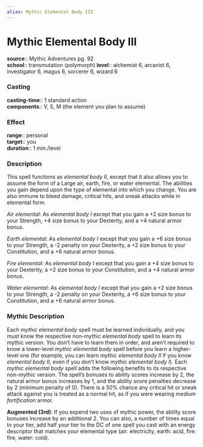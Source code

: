 ```yaml
---
alias: Mythic Elemental Body III
---
```


# Mythic Elemental Body III

**source**:: Mythic Adventures pg. 92  
**school**:: transmutation (polymorph)
**level**:: alchemist 6, arcanist 6, investigator 6, magus 6, sorcerer 6, wizard 6

### Casting 

**casting-time**:: 1 standard action  
**components**:: V, S, M (the element you plan to assume)

### Effect 

**range**:: personal  
**target**:: you  
**duration**:: 1 min./level

### Description 

This spell functions as *elemental body II*, except that it also allows you to assume the form of a Large air, earth, fire, or water elemental. The abilities you gain depend upon the type of elemental into which you change. You are also immune to bleed damage, critical hits, and sneak attacks while in elemental form.  
  
*Air elemental*: As *elemental body I* except that you gain a +2 size bonus to your Strength, +4 size bonus to your Dexterity, and a +4 natural armor bonus.  
  
*Earth elemental*: As *elemental body I* except that you gain a +6 size bonus to your Strength, a -2 penalty on your Dexterity, a +2 size bonus to your Constitution, and a +6 natural armor bonus.  
  
*Fire elemental*: As *elemental body I* except that you gain a +4 size bonus to your Dexterity, a +2 size bonus to your Constitution, and a +4 natural armor bonus.  
  
*Water elemental*: As *elemental body I* except that you gain a +2 size bonus to your Strength, a -2 penalty on your Dexterity, a +6 size bonus to your Constitution, and a +6 natural armor bonus.

### Mythic Description

Each *mythic elemental body* spell must be learned individually, and you must know the respective non-mythic *elemental body* spell to learn its mythic version. You don’t have to learn them in order, and aren’t required to know a lower-level *mythic elemental body* spell before you learn a higher-level one (for example, you can learn *mythic elemental body II* if you know *elemental body II*, even if you don’t know *mythic elemental body I*). Each *mythic elemental body* spell adds the following benefits to its respective non-mythic version. The spell’s bonuses to ability scores increase by 2, the natural armor bonus increases by 1, and the ability score penalties decrease by 2 (minimum penalty of 0). There is a 50% chance any critical hit or sneak attack against you is treated as a normal hit, as if you were wearing *medium fortification* armor.  
  
**Augmented (3rd)**: If you expend two uses of mythic power, the ability score bonuses increase by an additional 2. You can also, a number of times equal to your tier, add half your tier to the DC of one spell you cast with an energy descriptor that matches your elemental type (air: electricity, earth: acid, fire: fire, water: cold).
